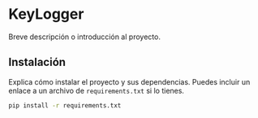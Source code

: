 # KeyLogger

Breve descripción o introducción al proyecto.

## Instalación

Explica cómo instalar el proyecto y sus dependencias. Puedes incluir un enlace a un archivo de `requirements.txt` si lo tienes.

```bash
pip install -r requirements.txt
